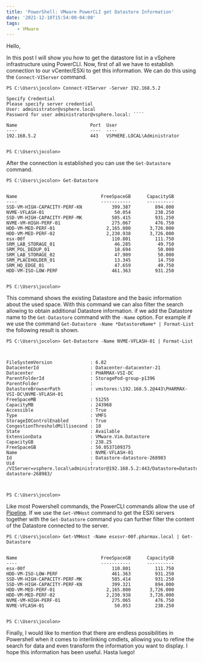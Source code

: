 ```yaml
---
title: 'PowerShell: VMware PowerCLI get Datastore Information'
date: '2021-12-18T15:54:00-04:00'
tags:
    - VMware
---
```


Hello,

In this post I will show you how to get the datastore list in a vSphere infrastructure using PowerCLI. Now, first of all we have to establish connection to our vCenter/ESXi to get this information. We can do this using the `Connect-VIServer` command.

```text
PS C:\Users\jocolon> Connect-VIServer -Server 192.168.5.2

Specify Credential
Please specify server credential
User: administrator@vsphere.local
Password for user administrator@vsphere.local: ````

Name                           Port  User
----                           ----  ----
192.168.5.2                    443   VSPHERE.LOCAL\Administrator


PS C:\Users\jocolon> 
```

After the connection is established you can use the `Get-Datastore` command.

```text
PS C:\Users\jocolon> Get-Datastore 


Name                               FreeSpaceGB      CapacityGB
----                               -----------      ----------
SSD-VM-HIGH-CAPACITY-PERF-KN           399.387         894.000
NVME-VFLASH-01                          50.054         238.250
SSD-VM-HIGH-CAPACITY-PERF-MK           505.415         931.250
NVME-VM-HIGH-PERF-01                   275.067         476.750
HDD-VM-MED-PERF-01                   2,165.800       3,726.000
HDD-VM-MED-PERF-02                   2,230.938       3,726.000
esx-00f                                110.801         111.750
SRM_LAB_STORAGE_01                      46.285          49.750
SRM_POL_DEDUP_01                        18.694          50.000
SRM_LAB_STORAGE_02                      47.909          50.000
SRM_PLACEHOLDER_01                      13.345          14.750
SRM_HQ_EDGE_01                          47.659          49.750
HDD-VM-ISO-LOW-PERF                    461.363         931.250


PS C:\Users\jocolon>
```

This command shows the existing Datastore and the basic information about the used space. With this command we can also filter the search allowing to obtain additional Datastore information. if we add the Datastore name to the `Get-Datastore` command with the `-Name` option. For example if we use the command `Get-Datastore -Name *DatastoreName* | Format-List` the following result is shown.

```text
PS C:\Users\jocolon> Get-Datastore -Name NVME-VFLASH-01 | Format-List  



FileSystemVersion              : 6.82
DatacenterId                   : Datacenter-datacenter-21
Datacenter                     : PHARMAX-VSI-DC
ParentFolderId                 : StoragePod-group-p1396
ParentFolder                   :
DatastoreBrowserPath           : vmstores:\192.168.5.2@443\PHARMAX-VSI-DC\NVME-VFLASH-01
FreeSpaceMB                    : 51255
CapacityMB                     : 243968
Accessible                     : True
Type                           : VMFS
StorageIOControlEnabled        : True
CongestionThresholdMillisecond : 10
State                          : Available
ExtensionData                  : VMware.Vim.Datastore
CapacityGB                     : 238.25
FreeSpaceGB                    : 50.0537109375
Name                           : NVME-VFLASH-01
Id                             : Datastore-datastore-268983
Uid                            : /VIServer=vsphere.local\administrator@192.168.5.2:443/Datastore=Datastore-datastore-268983/



PS C:\Users\jocolon>
```

Like most Powershell commands, the PowerCLI commands allow the use of [Pipeline](https://docs.microsoft.com/en-us/powershell/module/microsoft.powershell.core/about/about_pipelines?view=powershell-7.2). If we use the `Get-VMHost` command to get the ESXi servers together with the `Get-Datastore` command you can further filter the content of the Datastore connected to the server.

```text
PS C:\Users\jocolon> Get-VMHost -Name esxsvr-00f.pharmax.local | Get-Datastore


Name                               FreeSpaceGB      CapacityGB
----                               -----------      ----------
esx-00f                                110.801         111.750
HDD-VM-ISO-LOW-PERF                    461.363         931.250
SSD-VM-HIGH-CAPACITY-PERF-MK           505.414         931.250
SSD-VM-HIGH-CAPACITY-PERF-KN           399.321         894.000
HDD-VM-MED-PERF-01                   2,165.800       3,726.000
HDD-VM-MED-PERF-02                   2,230.938       3,726.000
NVME-VM-HIGH-PERF-01                   275.065         476.750
NVME-VFLASH-01                          50.053         238.250


PS C:\Users\jocolon>
```

Finally, I would like to mention that there are endless possibilities in Powershell when it comes to interlinking cmdlets, allowing you to refine the search for data and even transform the information you want to display. I hope this information has been useful. Hasta luego!
